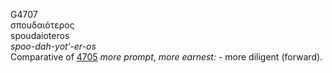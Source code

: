 <body>
  <p>G4707<br>  σπουδαιότερος  <br> spoudaioteros  <br><i>spoo-dah-yot‘-er-os </i><br>Comparative of <a href="g4705.htm">4705</a>  <i>more</i> <i>prompt</i>, <i>more</i> <i>earnest:</i> - more diligent (forward).<br></p>
 </body>